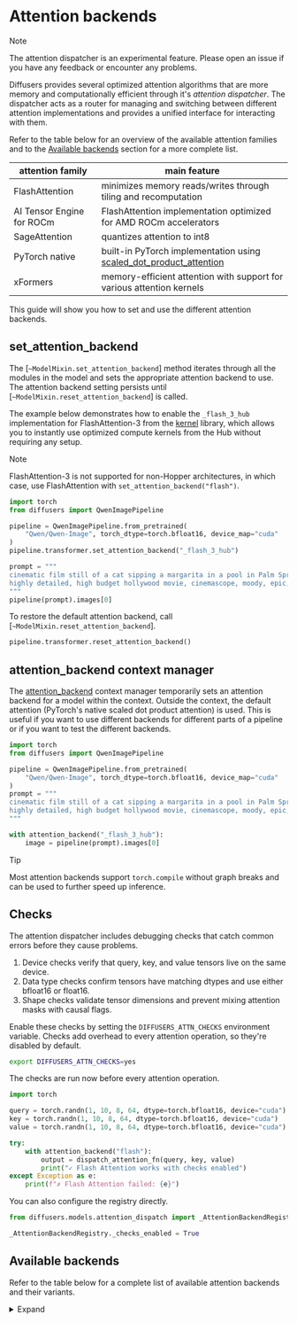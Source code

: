 <!-- Copyright 2025 The HuggingFace Team. All rights reserved.

Licensed under the Apache License, Version 2.0 (the "License"); you may not use this file except in compliance with
the License. You may obtain a copy of the License at

http://www.apache.org/licenses/LICENSE-2.0

Unless required by applicable law or agreed to in writing, software distributed under the License is distributed on
an "AS IS" BASIS, WITHOUT WARRANTIES OR CONDITIONS OF ANY KIND, either express or implied. See the License for the
specific language governing permissions and limitations under the License. -->

# Attention backends

> [!NOTE]
> The attention dispatcher is an experimental feature. Please open an issue if you have any feedback or encounter any problems.

Diffusers provides several optimized attention algorithms that are more memory and computationally efficient through it's *attention dispatcher*. The dispatcher acts as a router for managing and switching between different attention implementations and provides a unified interface for interacting with them.

Refer to the table below for an overview of the available attention families and to the [Available backends](#available-backends) section for a more complete list.

| attention family | main feature |
|---|---|
| FlashAttention | minimizes memory reads/writes through tiling and recomputation |
| AI Tensor Engine for ROCm | FlashAttention implementation optimized for AMD ROCm accelerators |
| SageAttention | quantizes attention to int8 |
| PyTorch native | built-in PyTorch implementation using [scaled_dot_product_attention](./fp16#scaled-dot-product-attention) |
| xFormers | memory-efficient attention with support for various attention kernels |

This guide will show you how to set and use the different attention backends.

## set_attention_backend

The [`~ModelMixin.set_attention_backend`] method iterates through all the modules in the model and sets the appropriate attention backend to use. The attention backend setting persists until [`~ModelMixin.reset_attention_backend`] is called.

The example below demonstrates how to enable the `_flash_3_hub` implementation for FlashAttention-3 from the [kernel](https://github.com/huggingface/kernels) library, which allows you to instantly use optimized compute kernels from the Hub without requiring any setup.

> [!NOTE]
> FlashAttention-3 is not supported for non-Hopper architectures, in which case, use FlashAttention with `set_attention_backend("flash")`.

```py
import torch
from diffusers import QwenImagePipeline

pipeline = QwenImagePipeline.from_pretrained(
    "Qwen/Qwen-Image", torch_dtype=torch.bfloat16, device_map="cuda"
)
pipeline.transformer.set_attention_backend("_flash_3_hub")

prompt = """
cinematic film still of a cat sipping a margarita in a pool in Palm Springs, California
highly detailed, high budget hollywood movie, cinemascope, moody, epic, gorgeous, film grain
"""
pipeline(prompt).images[0]
```

To restore the default attention backend, call [`~ModelMixin.reset_attention_backend`].

```py
pipeline.transformer.reset_attention_backend()
```

## attention_backend context manager

The [attention_backend](https://github.com/huggingface/diffusers/blob/5e181eddfe7e44c1444a2511b0d8e21d177850a0/src/diffusers/models/attention_dispatch.py#L225) context manager temporarily sets an attention backend for a model within the context. Outside the context, the default attention (PyTorch's native scaled dot product attention) is used. This is useful if you want to use different backends for different parts of a pipeline or if you want to test the different backends.

```py
import torch
from diffusers import QwenImagePipeline

pipeline = QwenImagePipeline.from_pretrained(
    "Qwen/Qwen-Image", torch_dtype=torch.bfloat16, device_map="cuda"
)
prompt = """
cinematic film still of a cat sipping a margarita in a pool in Palm Springs, California
highly detailed, high budget hollywood movie, cinemascope, moody, epic, gorgeous, film grain
"""

with attention_backend("_flash_3_hub"):
    image = pipeline(prompt).images[0]
```

> [!TIP]
> Most attention backends support `torch.compile` without graph breaks and can be used to further speed up inference.

## Checks

The attention dispatcher includes debugging checks that catch common errors before they cause problems.

1. Device checks verify that query, key, and value tensors live on the same device.
2. Data type checks confirm tensors have matching dtypes and use either bfloat16 or float16.
3. Shape checks validate tensor dimensions and prevent mixing attention masks with causal flags.

Enable these checks by setting the `DIFFUSERS_ATTN_CHECKS` environment variable. Checks add overhead to every attention operation, so they're disabled by default. 

```bash
export DIFFUSERS_ATTN_CHECKS=yes
```

The checks are run now before every attention operation.

```py
import torch

query = torch.randn(1, 10, 8, 64, dtype=torch.bfloat16, device="cuda")
key = torch.randn(1, 10, 8, 64, dtype=torch.bfloat16, device="cuda")
value = torch.randn(1, 10, 8, 64, dtype=torch.bfloat16, device="cuda")

try:
    with attention_backend("flash"):
        output = dispatch_attention_fn(query, key, value)
        print("✓ Flash Attention works with checks enabled")
except Exception as e:
    print(f"✗ Flash Attention failed: {e}")
```

You can also configure the registry directly.

```py
from diffusers.models.attention_dispatch import _AttentionBackendRegistry

_AttentionBackendRegistry._checks_enabled = True
```

## Available backends

Refer to the table below for a complete list of available attention backends and their variants.

<details>
<summary>Expand</summary>

| Backend Name | Family | Description |
|--------------|--------|-------------|
| `native` | [PyTorch native](https://docs.pytorch.org/docs/stable/generated/torch.nn.attention.SDPBackend.html#torch.nn.attention.SDPBackend) | Default backend using PyTorch's scaled_dot_product_attention |
| `flex` | [FlexAttention](https://docs.pytorch.org/docs/stable/nn.attention.flex_attention.html#module-torch.nn.attention.flex_attention) | PyTorch FlexAttention implementation |
| `_native_cudnn` | [PyTorch native](https://docs.pytorch.org/docs/stable/generated/torch.nn.attention.SDPBackend.html#torch.nn.attention.SDPBackend) | CuDNN-optimized attention |
| `_native_efficient` | [PyTorch native](https://docs.pytorch.org/docs/stable/generated/torch.nn.attention.SDPBackend.html#torch.nn.attention.SDPBackend) | Memory-efficient attention |
| `_native_flash` | [PyTorch native](https://docs.pytorch.org/docs/stable/generated/torch.nn.attention.SDPBackend.html#torch.nn.attention.SDPBackend) | PyTorch's FlashAttention |
| `_native_math` | [PyTorch native](https://docs.pytorch.org/docs/stable/generated/torch.nn.attention.SDPBackend.html#torch.nn.attention.SDPBackend) | Math-based attention (fallback) |
| `_native_npu` | [PyTorch native](https://docs.pytorch.org/docs/stable/generated/torch.nn.attention.SDPBackend.html#torch.nn.attention.SDPBackend) | NPU-optimized attention |
| `_native_xla` | [PyTorch native](https://docs.pytorch.org/docs/stable/generated/torch.nn.attention.SDPBackend.html#torch.nn.attention.SDPBackend) | XLA-optimized attention |
| `flash` | [FlashAttention](https://github.com/Dao-AILab/flash-attention) | FlashAttention-2 |
| `flash_varlen` | [FlashAttention](https://github.com/Dao-AILab/flash-attention) | Variable length FlashAttention |
| `aiter` | [AI Tensor Engine for ROCm](https://github.com/ROCm/aiter) | FlashAttention for AMD ROCm |
| `_flash_3` | [FlashAttention](https://github.com/Dao-AILab/flash-attention) | FlashAttention-3 |
| `_flash_varlen_3` | [FlashAttention](https://github.com/Dao-AILab/flash-attention) | Variable length FlashAttention-3 |
| `_flash_3_hub` | [FlashAttention](https://github.com/Dao-AILab/flash-attention) | FlashAttention-3 from kernels |
| `sage` | [SageAttention](https://github.com/thu-ml/SageAttention) | Quantized attention (INT8 QK) |
| `sage_varlen` | [SageAttention](https://github.com/thu-ml/SageAttention) | Variable length SageAttention |
| `_sage_qk_int8_pv_fp8_cuda` | [SageAttention](https://github.com/thu-ml/SageAttention) | INT8 QK + FP8 PV (CUDA) |
| `_sage_qk_int8_pv_fp8_cuda_sm90` | [SageAttention](https://github.com/thu-ml/SageAttention) | INT8 QK + FP8 PV (SM90) |
| `_sage_qk_int8_pv_fp16_cuda` | [SageAttention](https://github.com/thu-ml/SageAttention) | INT8 QK + FP16 PV (CUDA) |
| `_sage_qk_int8_pv_fp16_triton` | [SageAttention](https://github.com/thu-ml/SageAttention) | INT8 QK + FP16 PV (Triton) |
| `xformers` | [xFormers](https://github.com/facebookresearch/xformers) | Memory-efficient attention |

</details>